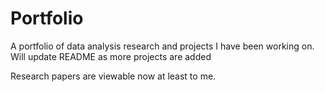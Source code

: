 # Portfolio
A portfolio of data analysis research and projects I have been working on. Will update README as more projects are added

Research papers are viewable now at least to me.

